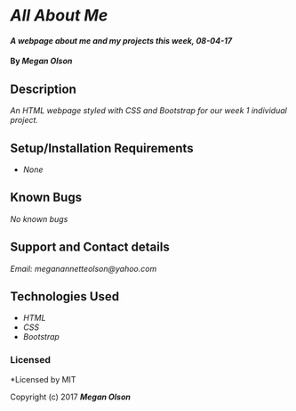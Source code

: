 # _All About Me_

#### _A webpage about me and my projects this week, 08-04-17_

#### By _**Megan Olson**_

## Description
_An HTML webpage styled with CSS and Bootstrap for our week 1 individual project._

## Setup/Installation Requirements

* _None_

## Known Bugs

_No known bugs_

## Support and Contact details

_Email: meganannetteolson@yahoo.com_

## Technologies Used

* _HTML_
* _CSS_
* _Bootstrap_

### Licensed

*Licensed by MIT

Copyright (c) 2017 **_Megan Olson_**

